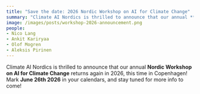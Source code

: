 ```yaml
---
title: "Save the date: 2026 Nordic Workshop on AI for Climate Change"
summary: "Climate AI Nordics is thrilled to announce that our annual **_Nordic Workshop on AI for Climate Change_** returns again in 2026, this time in Copenhagen! Mark **June 26th 2026** in your calendars, and stay tuned for more info to come!"
image: /images/posts/workshop-2026-announcement.png
people:
- Nico Lang
- Ankit Kariryaa
- Olof Mogren
- Aleksis Pirinen
---
```


Climate AI Nordics is thrilled to announce that our annual **Nordic Workshop on AI for Climate Change** returns again in 2026, this time in Copenhagen!  Mark **June 26th 2026** in your calendars, and stay tuned for more info to come!
